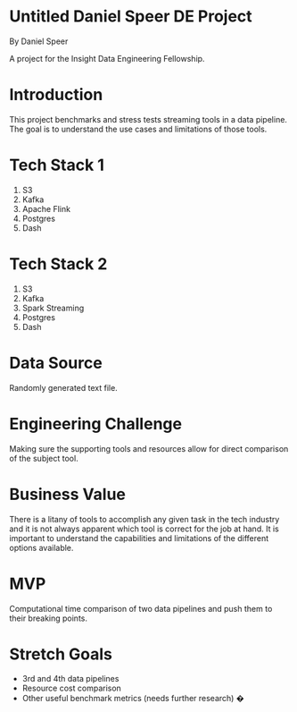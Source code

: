 # Untitled Daniel Speer DE Project

By Daniel Speer

A project for the Insight Data Engineering Fellowship.

# Introduction

This project benchmarks and stress tests streaming tools in a data pipeline. The goal is to understand the use cases and limitations of those tools. 

# Tech Stack 1

1. S3
2. Kafka
3. Apache Flink
4. Postgres
5. Dash

# Tech Stack 2

1. S3
2. Kafka
3. Spark Streaming
4. Postgres
5. Dash

# Data Source

Randomly generated text file.

# Engineering Challenge

Making sure the supporting tools and resources allow for direct comparison of the subject tool.

# Business Value

There is a litany of tools to accomplish any given task in the tech industry and it is not always apparent which tool is correct for the job at hand. It is important to understand the capabilities and limitations of the different options available. 

# MVP

Computational time comparison of two data pipelines and push them to their breaking points.

# Stretch Goals

* 3rd and 4th data pipelines
* Resource cost comparison
* Other useful benchmark metrics (needs further research)
�

